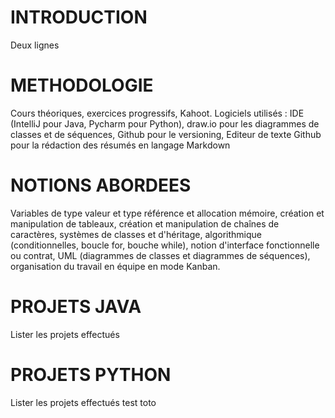 # INTRODUCTION
Deux lignes
# METHODOLOGIE
Cours théoriques, exercices progressifs, Kahoot.
Logiciels utilisés : IDE (IntelliJ pour Java, Pycharm pour Python), draw.io pour les diagrammes de classes et de séquences, Github pour le versioning, Editeur de texte Github pour la rédaction des résumés en langage Markdown
# NOTIONS ABORDEES
Variables de type valeur et type référence et allocation mémoire, création et manipulation de tableaux, création et manipulation de chaînes de caractères, systèmes de classes et d'héritage, algorithmique (conditionnelles, boucle for, bouche while), notion d'interface fonctionnelle ou contrat, UML (diagrammes de classes et diagrammes de séquences), organisation du travail en équipe en mode Kanban.  
# PROJETS JAVA
Lister les projets effectués
# PROJETS PYTHON
Lister les projets effectués
test toto
